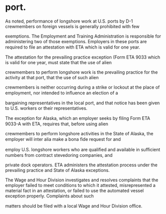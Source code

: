 # port.

As noted, performance of longshore work at U.S. ports by D-1 crewmembers on foreign vessels is generally prohibited with few

exemptions. The Employment and Training Administration is responsible for administering two of those exemptions. Employers in these ports are required to ﬁle an attestation with ETA which is valid for one year.

The attestation for the prevailing practice exception (Form ETA 9033 which is valid for one year, must state that the use of alien

crewmembers to perform longshore work is the prevailing practice for the activity at that port, that the use of such alien

crewmembers is neither occurring during a strike or lockout at the place of employment, nor intended to inﬂuence an election of a

bargaining representatives in the local port, and that notice has been given to U.S. workers or their representatives.

The exception for Alaska, which an employer seeks by ﬁling Form ETA 9033-A with ETA, requires that, before using alien

crewmembers to perform longshore activities in the State of Alaska, the employer will inter alia make a bona ﬁde request for and

employ U.S. longshore workers who are qualiﬁed and available in suﬃcient numbers from contract stevedoring companies, and

private dock operators. ETA administers the attestation process under the prevailing practice and State of Alaska exceptions.

The Wage and Hour Division investigates and resolves complaints that the employer failed to meet conditions to which it attested, misrepresented a material fact in an attestation, or failed to use the automated vessel exception properly. Complaints about such

matters should be ﬁled with a local Wage and Hour Division oﬃce.